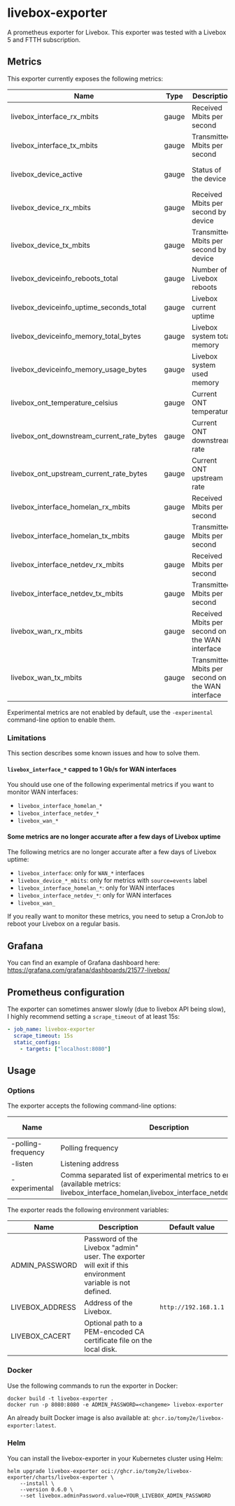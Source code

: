# livebox-exporter

A prometheus exporter for Livebox. This exporter was tested with a Livebox 5 and
FTTH subscription.

## Metrics

This exporter currently exposes the following metrics:

| Name                                      | Type  | Description                                       | Labels                  | Experimental |
| ----------------------------------------- | ----- | ------------------------------------------------- | ----------------------- | ------------ |
| livebox_interface_rx_mbits                | gauge | Received Mbits per second                         | interface               | No           |
| livebox_interface_tx_mbits                | gauge | Transmitted Mbits per second                      | interface               | No           |
| livebox_device_active                     | gauge | Status of the device                              | name, type, mac         | No           |
| livebox_device_rx_mbits                   | gauge | Received Mbits per second by device               | name, type, mac, source | No           |
| livebox_device_tx_mbits                   | gauge | Transmitted Mbits per second by device            | name, type, mac, source | No           |
| livebox_deviceinfo_reboots_total          | gauge | Number of Livebox reboots                         |                         | No           |
| livebox_deviceinfo_uptime_seconds_total   | gauge | Livebox current uptime                            |                         | No           |
| livebox_deviceinfo_memory_total_bytes     | gauge | Livebox system total memory                       |                         | No           |
| livebox_deviceinfo_memory_usage_bytes     | gauge | Livebox system used memory                        |                         | No           |
| livebox_ont_temperature_celsius           | gauge | Current ONT temperature                           |                         | No           |
| livebox_ont_downstream_current_rate_bytes | gauge | Current ONT downstream rate                       |                         | No           |
| livebox_ont_upstream_current_rate_bytes   | gauge | Current ONT upstream rate                         |                         | No           |
| livebox_interface_homelan_rx_mbits        | gauge | Received Mbits per second                         | interface               | Yes          |
| livebox_interface_homelan_tx_mbits        | gauge | Transmitted Mbits per second                      | interface               | Yes          |
| livebox_interface_netdev_rx_mbits         | gauge | Received Mbits per second                         | interface               | Yes          |
| livebox_interface_netdev_tx_mbits         | gauge | Transmitted Mbits per second                      | interface               | Yes          |
| livebox_wan_rx_mbits                      | gauge | Received Mbits per second on the WAN interface    |                         | Yes          |
| livebox_wan_tx_mbits                      | gauge | Transmitted Mbits per second on the WAN interface |                         | Yes          |

Experimental metrics are not enabled by default, use the `-experimental`
command-line option to enable them.

### Limitations

This section describes some known issues and how to solve them.

#### `livebox_interface_*` capped to 1 Gb/s for WAN interfaces

You should use one of the following experimental metrics if you want to monitor WAN interfaces:

- `livebox_interface_homelan_*`
- `livebox_interface_netdev_*`
- `livebox_wan_*`

#### Some metrics are no longer accurate after a few days of Livebox uptime

The following metrics are no longer accurate after a few days of Livebox uptime:

- `livebox_interface`: only for `WAN_*` interfaces
- `livebox_device_*_mbits`: only for metrics with `source=events` label
- `livebox_interface_homelan_*`: only for WAN interfaces
- `livebox_interface_netdev_*`: only for WAN interfaces
- `livebox_wan_`

If you really want to monitor these metrics, you need to setup a CronJob to reboot your Livebox on a regular basis.

## Grafana

You can find an example of Grafana dashboard here: <https://grafana.com/grafana/dashboards/21577-livebox/>

## Prometheus configuration

The exporter can sometimes answer slowly (due to livebox API being slow),
I highly recommend setting a `scrape_timeout` of at least 15s:

```yaml
- job_name: livebox-exporter
  scrape_timeout: 15s
  static_configs:
    - targets: ["localhost:8080"]
```

## Usage

### Options

The exporter accepts the following command-line options:

| Name               | Description                                                                                                                                | Default value |
| ------------------ | ------------------------------------------------------------------------------------------------------------------------------------------ | ------------- |
| -polling-frequency | Polling frequency                                                                                                                          | 30            |
| -listen            | Listening address                                                                                                                          | :8080         |
| -experimental      | Comma separated list of experimental metrics to enable (available metrics: livebox_interface_homelan,livebox_interface_netdev,livebox_wan) |               |

The exporter reads the following environment variables:

| Name            | Description                                                                                               | Default value        |
| --------------- | --------------------------------------------------------------------------------------------------------- | -------------------- |
| ADMIN_PASSWORD  | Password of the Livebox "admin" user. The exporter will exit if this environment variable is not defined. |                      |
| LIVEBOX_ADDRESS | Address of the Livebox.                                                                                   | `http://192.168.1.1` |
| LIVEBOX_CACERT  | Optional path to a PEM-encoded CA certificate file on the local disk.                                     |                      |

### Docker

Use the following commands to run the exporter in Docker:

```console
docker build -t livebox-exporter .
docker run -p 8080:8080 -e ADMIN_PASSWORD=<changeme> livebox-exporter
```

An already built Docker image is also available at: `ghcr.io/tomy2e/livebox-exporter:latest`.

### Helm

You can install the livebox-exporter in your Kubernetes cluster using Helm:

```console
helm upgrade livebox-exporter oci://ghcr.io/tomy2e/livebox-exporter/charts/livebox-exporter \
    --install \
    --version 0.6.0 \
    --set livebox.adminPassword.value=YOUR_LIVEBOX_ADMIN_PASSWORD
```
